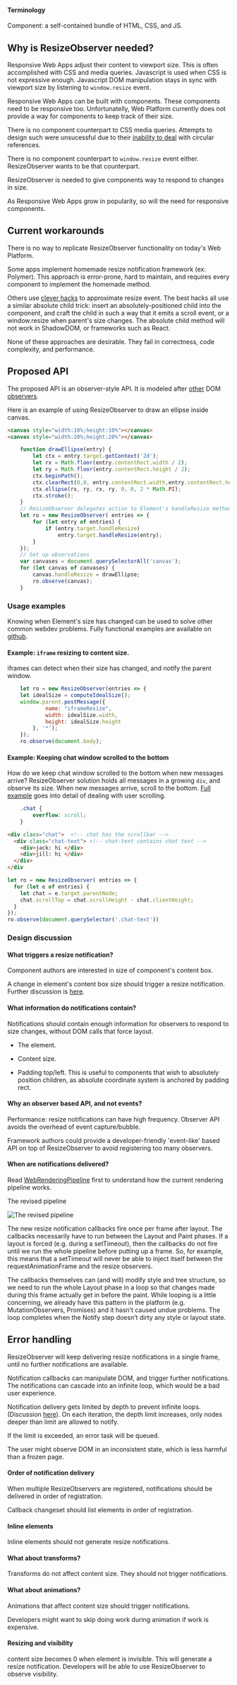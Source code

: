 #### Terminology
Component: a self-contained bundle of HTML, CSS, and JS.

## Why is ResizeObserver needed?

Responsive Web Apps adjust their content to viewport size.
This is often accomplished with CSS and media queries.
Javascript is used when CSS is not expressive enough.
Javascript DOM manipulation stays in sync with viewport size by listening to `window.resize` event.

Responsive Web Apps can be built with components.
These components need to be responsive too.
Unfortunatelly, Web Platform currently does not provide a way for components to keep track of their size.

There is no component counterpart to CSS media queries.
Attempts to design such were unsucessful due to their [inability to deal](http://www.xanthir.com/b4PR0) with circular references.

There is no component counterpart to `window.resize` event either.
ResizeObserver wants to be that counterpart.

ResizeObserver is needed to give components way to respond to changes in size.

As Responsive Web Apps grow in popularity, so will the need for responsive components.

## Current workarounds

There is no way to replicate ResizeObserver functionality on today's Web Platform.

Some apps implement homemade resize notification framework (ex: Polymer).
This approach is error-prone, hard to maintain, and requires every component to implement the homemade method.

Others use [clever hacks](https://github.com/wnr/element-resize-detector) to approximate resize event.
The best hacks all use a similar absolute child trick: insert an absolutely-positioned child into the component,
and craft the child in such a way that it emits a scroll event, or a window.resize when parent's size changes.
The absolute child method will not work in ShadowDOM, or frameworks such as React.

None of these approaches are desirable.
They fail in correctness, code complexity, and performance.

## Proposed API

The proposed API is an observer-style API. It is modeled after [other](https://www.w3.org/TR/dom/#mutation-observers) DOM [observers](https://github.com/WICG/IntersectionObserver/blob/master/explainer.md).

Here is an example of using ResizeObserver to draw an ellipse inside canvas.
```html
<canvas style="width:10%;height:10%"></canvas>
<canvas style="width:20%;height:20%"></canvas>
```
```javascript
    function drawEllipse(entry) {
        let ctx = entry.target.getContext('2d');
        let rx = Math.floor(entry.contentRect.width / 2);
        let ry = Math.floor(entry.contentRect.height / 2);
        ctx.beginPath();
        ctx.clearRect(0,0, entry.contentRect.width,entry.contentRect.height);
        ctx.ellipse(rx, ry, rx, ry, 0, 0, 2 * Math.PI);
        ctx.stroke();
    }
    // ResizeObserver delegates action to Element's handleResize method
    let ro = new ResizeObserver( entries => {
        for (let entry of entries) {
            if (entry.target.handleResize)
                entry.target.handleResize(entry);
        }
    });
    // Set up observations
    var canvases = document.querySelectorAll('canvas');
    for (let canvas of canvases) {
        canvas.handleResize = drawEllipse;
        ro.observe(canvas);
    }
```
### Usage examples

Knowing when Element's size has changed can be used to solve other common
webdev problems. Fully functional examples are available on [github](https://rawgit.com/WICG/ResizeObserver/master/examples/index.html).

#### Example: `iframe` resizing to content size.

iframes can detect when their size has changed, and notify the parent window.

```javascript
    let ro = new ResizeObserver(entries => {
    let idealSize = computeIdealSize();
    window.parent.postMessage({
            name: "iframeResize",
            width: idealSize.width,
            height: idealSize.height
        }, '*');
    });
    ro.observe(document.body);
```

#### Example: Keeping chat window scrolled to the bottom

How do we keep chat window scrolled to the bottom when new messages arrive?
ResizeObserver solution holds all messages in a growing `div`, and observe its
size. When new messages arrive, scroll to the bottom. [Full example](https://rawgit.com/WICG/ResizeObserver/master/examples/chat.html)
goes into detail of dealing with user scrolling.

```css
    .chat {
        overflow: scroll;
    }
```
```html
<div class="chat">  <!-- chat has the scrollbar -->
  <div class="chat-text"> <!-- chat-text contains chat text -->
    <div>jack: hi </div>
    <div>jill: hi </div>
  </div>
</div
```
```javascript
let ro = new ResizeObserver( entries => {
  for (let e of entries) {
    let chat = e.target.parentNode;
    chat.scrollTop = chat.scrollHeight - chat.clientHeight;
  }
});
ro.observe(document.querySelector('.chat-text'))
```

### Design discussion

#### What triggers a resize notification?

Component authors are interested in size of component's content box.

A change in element's content box size should trigger a resize notification.
Further discussion is [here](https://github.com/WICG/ResizeObserver/issues/6).

#### What information do notifications contain?

Notifications should contain enough information for observers to
respond to size changes, without DOM calls that force layout.

* The element.

* Content size.

* Padding top/left. This is useful to components that wish to absolutely
position children, as absolute coordinate system is anchored by padding rect.

#### Why an observer based API, and not events?

Performance: resize notifications can have high frequency. Observer API avoids the overhead of event capture/bubble.

Framework authors could provide a developer-friendly 'event-like' based API on top of ResizeObserver to avoid registering too many observers.

#### When are notifications delivered?

Read [WebRenderingPipeline](http://bit.ly/rendering-pipeline) first to understand how the current rendering pipeline works.

The revised pipeline

![The revised pipeline](newpipeline.png)

The new resize notification callbacks fire once per frame after layout. The callbacks necessarily have to run between the Layout and Paint phases. If a layout is forced (e.g. during a setTimeout), then the callbacks do not fire until we run the whole pipeline before putting up a frame. So, for example, this means that a setTimeout will never be able to inject itself between the requestAnimationFrame and the resize observers.

The callbacks themselves can (and will) modify style and tree structure, so we need to run the whole Layout phase in a loop so that changes made during this frame actually get in before the paint. While looping is a little concerning, we already have this pattern in the platform (e.g. MutationObservers, Promises) and it hasn’t caused undue problems. The loop completes when the Notify step doesn’t dirty any style or layout state.

## Error handling

ResizeObserver will keep delivering resize notifications in a single frame, until no further notifications are available.

Notification callbacks can manipulate DOM, and trigger further notifications.
The notifications can cascade into an infinite loop, which would be a bad user experience.

Notification delivery gets limited by depth to prevent infinite loops. (Discussion [here](https://github.com/WICG/ResizeObserver/issues/7)). On each iteration, the depth limit increases, only nodes deeper than limit are allowed to notify.

If the limit is exceeded, an error task will be queued.

The user might observe DOM in an inconsistent state, which is less harmful than a frozen page.

#### Order of notification delivery

When multiple ResizeObservers are registered, notifications should be delivered in order of registration.

Callback changeset should list elements in order of registration.

#### Inline elements

Inline elements should not generate resize notifications.

#### What about transforms?

Transforms do not affect content size. They should not trigger notifications.

#### What about animations?

Animations that affect content size should trigger notifications.

Developers might want to skip doing work during animation if work is expensive.

#### Resizing and visibility

content size becomes 0 when element is invisible.
This will generate a resize notification.
Developers will be able to use ResizeObserver to observe visibility.